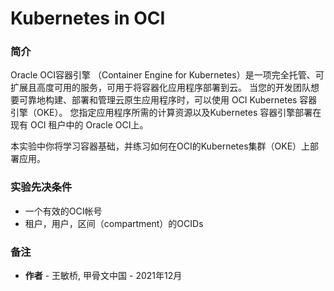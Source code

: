 # Kubernetes in OCI #

### 简介

Oracle OCI容器引擎 （Container Engine for Kubernetes）是一项完全托管、可扩展且高度可用的服务，可用于将容器化应用程序部署到云。 当您的开发团队想要可靠地构建、部署和管理云原生应用程序时，可以使用 OCI Kubernetes 容器引擎（OKE）。 您指定应用程序所需的计算资源以及Kubernetes 容器引擎部署在现有 OCI 租户中的 Oracle OCI上。

本实验中你将学习容器基础，并练习如何在OCI的Kubernetes集群（OKE）上部署应用。



### 实验先决条件

- 一个有效的OCI帐号
- 租户，用户，区间（compartment）的OCIDs 



### 备注

- **作者** - 王敏桥, 甲骨文中国 - 2021年12月

